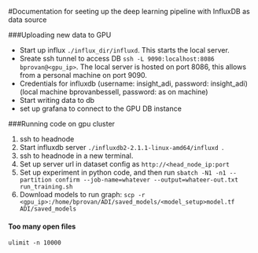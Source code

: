 #Documentation for seeting up the deep learning pipeline with InfluxDB as data source

###Uploading new data to GPU
* Start up influx ```./influx_dir/influxd```. This starts the local server.
* Sreate ssh tunnel to access DB ```ssh -L 9090:localhost:8086 bprovan@<gpu_ip>```. The local server is hosted on port 8086, this allows from a personal machine on port 9090.
* Credentials for influxdb (username: insight_adi, password: insight_adi) (local machine bprovanbessell, password: as on machine)
* Start writing data to db
* set up grafana to connect to the GPU DB instance

###Running code on gpu cluster
1. ssh to headnode
2. Start influxdb server ```./influxdb2-2.1.1-linux-amd64/influxd ```.
3. ssh to headnode in a new terminal.
4. Set up server url in dataset config as ```http://<head_node_ip:port```
5. Set up experiment in python code, and then run ```sbatch -N1 -n1 --partition confirm --job-name=whatever --output=whateer-out.txt run_training.sh```
6. Download models to run graph: ```scp -r <gpu_ip>:/home/bprovan/ADI/saved_models/<model_setup>model.tf ADI/saved_models```


#### Too many open files
```ulimit -n 10000```
